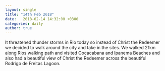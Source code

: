 ```yaml
---
layout: single
title: "14th Feb 2018"
date:   2018-02-14 14:32:00 +0300
categories: daily
author: true
---
```


It threatened thunder storms in Rio today so instead of Christ the Redeemer we decided to walk around the city and take in the sites. We walked 21km along Rios walking path and visited Cocacabana and Ipanema Beaches and also had a beautiful view of Christ the Redeemer across the beautiful Rodrigo de Freitas Lagoon. 
